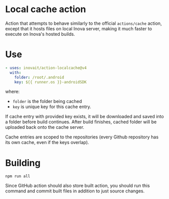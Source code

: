 # Local cache action

Action that attempts to behave similarly to the official `actions/cache` action, except that it hosts files on 
local Inova server, making it much faster to execute on Inova's hosted builds.

# Use

```yaml
- uses: inovait/action-localcache@v4
  with:
    folder: /root/.android
    key: ${{ runner.os }}-androidSDK
```

where:
* `folder` is the folder being cached
* `key` is unique key for this cache entry.

If cache entry with provided key exists, it will be downloaded and saved into a folder before build continues. 
After build finishes, cached folder will be uploaded back onto the cache server.

Cache entries are scoped to the repositories (every Github repository has its own cache, even if the keys overlap).

# Building

`npm run all`

Since GitHub action should also store built action, you should run this command and commit built files 
in addition to just source changes.

